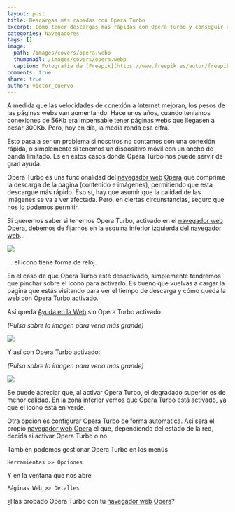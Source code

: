 ```yaml
---
layout: post
title: Descargas más rápidas con Opera Turbo
excerpt: Cómo tener descargas más rápidas con Opera Turbo y conseguir que las páginas web se muestren más rápidamente.
categories: Navegadores
tags: []
image:
  path: /images/covers/opera.webp
  thumbnail: /images/covers/opera.webp
  caption: Fotografía de [Freepik](https://www.freepik.es/autor/freepik)
comments: true
share: true
author: victor_cuervo
---
```


A medida que las velocidades de conexión a Internet mejoran, los pesos de las páginas webs van aumentando. Hace unos años, cuando teníamos conexiones de 56Kb era impensable tener páginas webs que llegasen a pesar 300Kb. Pero, hoy en día, la media ronda esa cifra.


Esto pasa a ser un problema si nosotros no contamos con una conexión rápida, o simplemente si tenemos un dispositivo móvil con un ancho de banda limitado. Es en estos casos donde Opera Turbo nos puede servir de gran ayuda.


Opera Turbo es una funcionalidad del [navegador web](https://www.ayudaenlaweb.com/navegadores/que-es-un-navegador/) [Opera](https://www.ayudaenlaweb.com/navegadores/que-es-opera/) que comprime la descarga de la página (contenido e imágenes), permitiendo que esta descargue más rápido. Eso sí, hay que asumir que la calidad de las imágenes se va a ver afectada. Pero, en ciertas circunstancias, seguro que nos lo podemos permitir.


Si queremos saber si tenemos Opera Turbo, activado en el [navegador web](https://www.ayudaenlaweb.com/navegadores/que-es-un-navegador/) [Opera](https://www.ayudaenlaweb.com/navegadores/que-es-opera/), debemos de fijarnos en la esquina inferior izquierda del [navegador web](https://www.ayudaenlaweb.com/navegadores/que-es-un-navegador/)…


![](https://www.ayudaenlaweb.com/wp-content/uploads/2010/01/opera_turbo.png)


… el icono tiene forma de reloj.


En el caso de que Opera Turbo esté desactivado, simplemente tendremos que pinchar sobre el icono para activarlo. Es bueno que vuelvas a cargar la página que estás visitando para ver el tiempo de descarga y cómo queda la web con Opera Turbo activado.


Así queda [Ayuda en la Web](https://www.ayudaenlaweb.com/) sin Opera Turbo activado:


_(Pulsa sobre la imagen para verla más grande)_


![](https://www.ayudaenlaweb.com/wp-content/uploads/2010/01/opera_sin_opera_turbo.png)


Y así con Opera Turbo activado:


_(Pulsa sobre la imagen para verla más grande)_


![](https://www.ayudaenlaweb.com/wp-content/uploads/2010/01/opera_con_opera_turbo.png)


Se puede apreciar que, al activar Opera Turbo, el degradado superior es de menor calidad. En la zona inferior vemos que Opera Turbo está activado, ya que el icono está en verde.


Otra opción es configurar Opera Turbo de forma automática. Así será el propio [navegador web](https://www.ayudaenlaweb.com/navegadores/que-es-un-navegador/) [Opera](https://www.ayudaenlaweb.com/navegadores/que-es-opera/) el que, dependiendo del estado de la red, decida si activar Opera Turbo o no.


También podemos gestionar Opera Turbo en los menús


```text
Herramientas >> Opciones
```


Y en la ventana que nos abre


```text
Páginas Web >> Detalles
```


¿Has probado Opera Turbo con tu [navegador web](https://www.ayudaenlaweb.com/navegadores/que-es-un-navegador/) [Opera](https://www.ayudaenlaweb.com/navegadores/que-es-opera/)?

